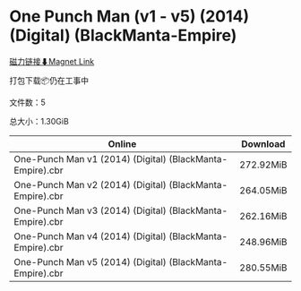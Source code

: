 # One Punch Man (v1 - v5) (2014) (Digital) (BlackManta-Empire)

[磁力链接⬇Magnet Link](magnet:?xt=urn:btih:5793fa5584bcc3d8c5515fe9edb53df8114111de&dn=One%20Punch%20Man%20%28v1%20-%20v5%29%20%282014%29%20%28Digital%29%20%28BlackManta-Empire%29)

打包下载📦仍在工事中

文件数：5

总大小：1.30GiB

Online | Download
--- | ---
One-Punch Man v1 (2014) (Digital) (BlackManta-Empire).cbr | 272.92MiB
One-Punch Man v2 (2014) (Digital) (BlackManta-Empire).cbr | 264.05MiB
One-Punch Man v3 (2014) (Digital) (BlackManta-Empire).cbr | 262.16MiB
One-Punch Man v4 (2014) (Digital) (BlackManta-Empire).cbr | 248.96MiB
One-Punch Man v5 (2014) (Digital) (BlackManta-Empire).cbr | 280.55MiB